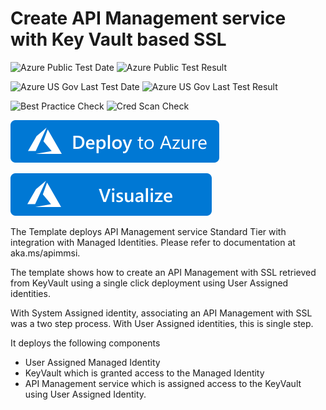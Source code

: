 # Create API Management service with Key Vault based SSL

![Azure Public Test Date](https://azurequickstartsservice.blob.core.windows.net/badges/101-api-management-key-vault-create/PublicLastTestDate.svg)
![Azure Public Test Result](https://azurequickstartsservice.blob.core.windows.net/badges/101-api-management-key-vault-create/PublicDeployment.svg)

![Azure US Gov Last Test Date](https://azurequickstartsservice.blob.core.windows.net/badges/101-api-management-key-vault-create/FairfaxLastTestDate.svg)
![Azure US Gov Last Test Result](https://azurequickstartsservice.blob.core.windows.net/badges/101-api-management-key-vault-create/FairfaxDeployment.svg)

![Best Practice Check](https://azurequickstartsservice.blob.core.windows.net/badges/101-api-management-key-vault-create/BestPracticeResult.svg)
![Cred Scan Check](https://azurequickstartsservice.blob.core.windows.net/badges/101-api-management-key-vault-create/CredScanResult.svg)

[![Deploy To Azure](https://raw.githubusercontent.com/Azure/azure-quickstart-templates/master/1-CONTRIBUTION-GUIDE/images/deploytoazure.svg?sanitize=true)](https://portal.azure.com/#create/Microsoft.Template/uri/https%3A%2F%2Fraw.githubusercontent.com%2FAzure%2Fazure-quickstart-templates%2Fmaster%2F101-api-management-key-vault-create%2Fazuredeploy.json)

[![Visualize](https://raw.githubusercontent.com/Azure/azure-quickstart-templates/master/1-CONTRIBUTION-GUIDE/images/visualizebutton.svg?sanitize=true)](http://armviz.io/#/?load=https%3A%2F%2Fraw.githubusercontent.com%2FAzure%2Fazure-quickstart-templates%2Fmaster%2F101-api-management-key-vault-create%2Fazuredeploy.json)

The Template deploys API Management service Standard Tier with integration with Managed Identities. Please refer to documentation at aka.ms/apimmsi.

The template shows how to create an API Management with SSL retrieved from KeyVault using a single click deployment using User Assigned identities.

With System Assigned identity, associating an API Management with SSL was a two step process. With User Assigned identities, this is single step.

It deploys the following components
- User Assigned Managed Identity
- KeyVault which is granted access to the Managed Identity
- API Management service which is assigned access to the KeyVault using User Assigned Identity.
